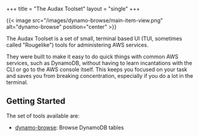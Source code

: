 +++
title = "The Audax Toolset"
layout = "single"
+++

{{< image src="/images/dynamo-browse/main-item-view.png" alt="dynamo-browse" position="center" >}}

The Audax Toolset is a set of small, terminal based UI (TUI, sometimes called "Rougelike") tools for
administering AWS services.

They were built to make it easy to do quick things with
common AWS services, such as DynamoDB, without having to learn incantations with the CLI or
go to the AWS console itself.  This keeps you focused on your task and saves you from
breaking concentration, especially if you do a lot in the terminal.

## Getting Started

The set of tools available are:

- [dynamo-browse](/docs/dynamo-browse): Browse DynamoDB tables
